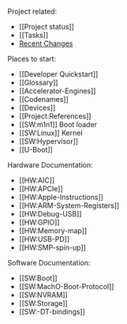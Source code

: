 Project related:
* [[Project status]]
* [[Tasks]]
* [Recent Changes](https://github.com/AsahiLinux/docs/wiki/_history)

Places to start:
* [[Developer Quickstart]]
* [[Glossary]]
* [[Accelerator-Engines]]
* [[Codenames]]
* [[Devices]]
* [[Project:References]]
* [[SW:m1n1]] Boot loader
* [[SW:Linux]] Kernel
* [[SW:Hypervisor]]
* [[U-Boot]]

Hardware Documentation:
* [[HW:AIC]]
* [[HW:APCIe]]
* [[HW:Apple-Instructions]]
* [[HW:ARM-System-Registers]]
* [[HW:Debug-USB]]
* [[HW:GPIO]]
* [[HW:Memory-map]]
* [[HW:USB-PD]]
* [[HW:SMP-spin-up]]

Software Documentation:
* [[SW:Boot]]
* [[SW:MachO-Boot-Protocol]]
* [[SW:NVRAM]]
* [[SW:Storage]]
* [[SW:-DT-bindings]]
